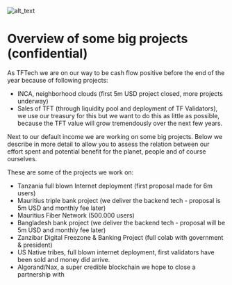 ![alt_text](../img/connected_world.png )



# Overview of some big projects (confidential)

As TFTech we are on our way to be cash flow positive before the end of the year because of following projects:



* INCA, neighborhood clouds (first 5m USD project closed, more projects underway)
* Sales of TFT (through liquidity pool and deployment of TF Validators), we use our treasury for this but we want to do this as little as possible, because the TFT value will grow tremendously over the next few years.

Next to our default income we are working on some big projects.  Below we describe in more detail to allow you to assess the relation between our effort spent and potential benefit for the planet, people and of course ourselves.  

These are some of the projects we work on:



* Tanzania full blown Internet deployment (first proposal made for 6m users)
* Mauritius triple bank project (we deliver the backend tech - proposal is 5m USD and monthly fee later)
* Mauritius Fiber Network (500.000 users)
* Bangladesh bank project (we deliver the backend tech - proposal will be 5m USD and monthly fee later)
* Zanzibar Digital Freezone & Banking Project (full colab with government & president)
* US Native tribes, full blown internet deployment, first validators have been sold and money did arrive.
* Algorand/Nax, a super credible blockchain we hope to close a partnership with









